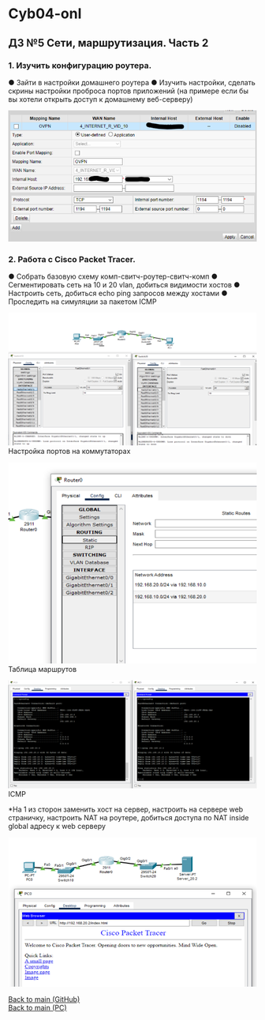# Cyb04-onl

## ДЗ №5 Сети, маршрутизация. Часть 2

### 1. Изучить конфигурацию роутера.

● Зайти в настройки домашнего роутера
● Изучить настройки, сделать скрины настройки проброса портов приложений (на примере если бы вы хотели открыть доступ к домашнему веб-серверу)

![Пример проброса порта OpenVPN](pic1.png)

### 2. Работа с Cisco Packet Tracer.

● Собрать базовую схему комп-свитч-роутер-свитч-комп
● Сегментировать сеть на 10 и 20 vlan, добиться видимости хостов
● Настроить сеть, добиться echo ping запросов между хостами
● Проследить на симуляции за пакетом ICMP

![Настройка портов на коммутаторах](pic2.png)
Настройка портов на коммутаторах

![Таблица маршрутов](pic3.png)
Таблица маршрутов

![ICMP](pic4.png)
ICMP

*На 1 из сторон заменить хост на сервер, настроить на сервере web страничку, настроить NAT на роутере, добиться доступа по NAT inside global адресу к web серверу  

![WEB](pic5.png)

[Back to main (GitHub)](https://github.com/andreyklass94/Cyb04/tree/main)  
[Back to main (PC)](\..\Readme.md)
